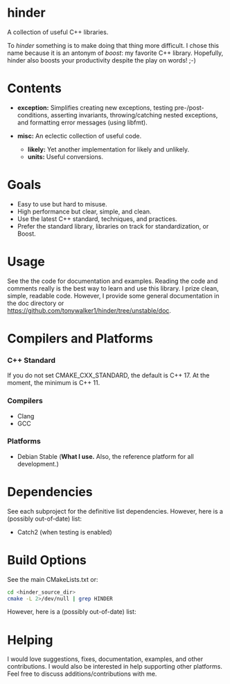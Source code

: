 # hinder

A collection of useful C++ libraries.

To *hinder* something is to make doing that thing more difficult. I chose this name because it is an antonym of *boost*:
my favorite C++ library. Hopefully, hinder also boosts your productivity despite the play on words! ;-)

# Contents

* **exception:** Simplifies creating new exceptions, testing pre-/post-conditions, asserting invariants, throwing/catching
nested exceptions, and formatting error messages (using libfmt).

* **misc:** An eclectic collection of useful code. 
  * **likely:** Yet another implementation for likely and unlikely. 
  * **units:** Useful conversions.

# Goals

* Easy to use but hard to misuse.
* High performance but clear, simple, and clean.
* Use the latest C++ standard, techniques, and practices.
* Prefer the standard library, libraries on track for standardization, or Boost.

# Usage

See the the code for documentation and examples. Reading the code and comments really is the best way to learn and use
this library. I prize clean, simple, readable code. However, I provide some general documentation in the doc directory
or https://github.com/tonywalker1/hinder/tree/unstable/doc.

# Compilers and Platforms

### C++ Standard

If you do not set CMAKE_CXX_STANDARD, the default is C++ 17. At the moment, the minimum is C++ 11.

### Compilers

* Clang
* GCC

### Platforms

* Debian Stable (**What I use.** Also, the reference platform for all development.)

# Dependencies

See each subproject for the definitive list dependencies. However, here is a
(possibly out-of-date) list:

* Catch2 (when testing is enabled)

# Build Options

See the main CMakeLists.txt or:

```bash
cd <hinder_source_dir>
cmake -L 2>/dev/null | grep HINDER
```

However, here is a (possibly out-of-date) list:

# Helping

I would love suggestions, fixes, documentation, examples, and other contributions. I would also be interested in help
supporting other platforms. Feel free to discuss additions/contributions with me.
